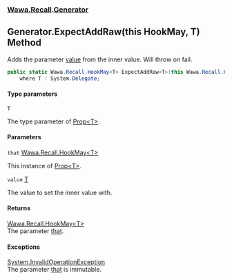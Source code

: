 ### [Wawa.Recall](Wawa.Recall.md 'Wawa.Recall').[Generator](Generator.md 'Wawa.Recall.Generator')

## Generator.ExpectAddRaw<T>(this HookMay<T>, T) Method

Adds the parameter [value](Generator.ExpectAddRaw{T}(HookMay{T},T).md#Wawa.Recall.Generator.ExpectAddRaw_T_(thisWawa.Recall.HookMay_T_,T).value 'Wawa.Recall.Generator.ExpectAddRaw<T>(this Wawa.Recall.HookMay<T>, T).value') from the inner value. Will throw on fail.

```csharp
public static Wawa.Recall.HookMay<T> ExpectAddRaw<T>(this Wawa.Recall.HookMay<T> that, T value)
    where T : System.Delegate;
```
#### Type parameters

<a name='Wawa.Recall.Generator.ExpectAddRaw_T_(thisWawa.Recall.HookMay_T_,T).T'></a>

`T`

The type parameter of [Prop&lt;T&gt;](Prop{T}.md 'Wawa.Recall.Prop<T>').
#### Parameters

<a name='Wawa.Recall.Generator.ExpectAddRaw_T_(thisWawa.Recall.HookMay_T_,T).that'></a>

`that` [Wawa.Recall.HookMay&lt;](HookMay{T}.md 'Wawa.Recall.HookMay<T>')[T](Generator.ExpectAddRaw{T}(HookMay{T},T).md#Wawa.Recall.Generator.ExpectAddRaw_T_(thisWawa.Recall.HookMay_T_,T).T 'Wawa.Recall.Generator.ExpectAddRaw<T>(this Wawa.Recall.HookMay<T>, T).T')[&gt;](HookMay{T}.md 'Wawa.Recall.HookMay<T>')

This instance of [Prop&lt;T&gt;](Prop{T}.md 'Wawa.Recall.Prop<T>').

<a name='Wawa.Recall.Generator.ExpectAddRaw_T_(thisWawa.Recall.HookMay_T_,T).value'></a>

`value` [T](Generator.ExpectAddRaw{T}(HookMay{T},T).md#Wawa.Recall.Generator.ExpectAddRaw_T_(thisWawa.Recall.HookMay_T_,T).T 'Wawa.Recall.Generator.ExpectAddRaw<T>(this Wawa.Recall.HookMay<T>, T).T')

The value to set the inner value with.

#### Returns
[Wawa.Recall.HookMay&lt;](HookMay{T}.md 'Wawa.Recall.HookMay<T>')[T](Generator.ExpectAddRaw{T}(HookMay{T},T).md#Wawa.Recall.Generator.ExpectAddRaw_T_(thisWawa.Recall.HookMay_T_,T).T 'Wawa.Recall.Generator.ExpectAddRaw<T>(this Wawa.Recall.HookMay<T>, T).T')[&gt;](HookMay{T}.md 'Wawa.Recall.HookMay<T>')  
The parameter [that](Generator.ExpectAddRaw{T}(HookMay{T},T).md#Wawa.Recall.Generator.ExpectAddRaw_T_(thisWawa.Recall.HookMay_T_,T).that 'Wawa.Recall.Generator.ExpectAddRaw<T>(this Wawa.Recall.HookMay<T>, T).that').

#### Exceptions

[System.InvalidOperationException](https://docs.microsoft.com/en-us/dotnet/api/System.InvalidOperationException 'System.InvalidOperationException')  
The parameter [that](Generator.ExpectAddRaw{T}(HookMay{T},T).md#Wawa.Recall.Generator.ExpectAddRaw_T_(thisWawa.Recall.HookMay_T_,T).that 'Wawa.Recall.Generator.ExpectAddRaw<T>(this Wawa.Recall.HookMay<T>, T).that') is immutable.